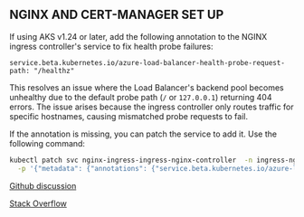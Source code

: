 ## NGINX AND CERT-MANAGER SET UP

If using AKS v1.24 or later, add the following annotation to the NGINX ingress controller's service to fix health probe failures:

```service.beta.kubernetes.io/azure-load-balancer-health-probe-request-path: "/healthz"```

This resolves an issue where the Load Balancer's backend pool becomes unhealthy due to the default probe path (`/` or `127.0.0.1`) returning 404 errors. The issue arises because the ingress controller only routes traffic for specific hostnames, causing mismatched probe requests to fail. 

If the annotation is missing, you can patch the service to add it. Use the following command:
```bash
kubectl patch svc nginx-ingress-ingress-nginx-controller  -n ingress-nginx \
  -p '{"metadata": {"annotations": {"service.beta.kubernetes.io/azure-load-balancer-health-probe-request-path": "/healthz"}}}'
```

[Github discussion ](https://github.com/Azure/AKS/issues/2903#issuecomment-1115720970)

[Stack Overflow](https://stackoverflow.com/questions/75247903/aks-ingress-nginx-ingress-controller-failing-to-route-by-host)



